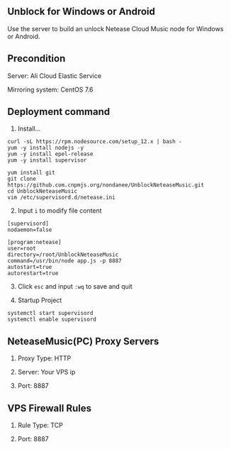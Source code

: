 ## Unblock for Windows or Android

Use the server to build an unlock Netease Cloud Music node for Windows or Android.

## Precondition

Server: Ali Cloud Elastic Service

Mirroring system: CentOS 7.6

## Deployment command

1. Install...

```
curl -sL https://rpm.nodesource.com/setup_12.x | bash -
yum -y install nodejs -y
yum -y install epel-release
yum -y install supervisor
```

```
yum install git
git clone https://github.com.cnpmjs.org/nondanee/UnblockNeteaseMusic.git
cd UnblockNeteaseMusic
vim /etc/supervisord.d/netease.ini
```

2. Input `i` to modify file content

```
[supervisord]
nodaemon=false

[program:netease]
user=root
directory=/root/UnblockNeteaseMusic
command=/usr/bin/node app.js -p 8887
autostart=true
autorestart=true
```

3. Click `esc` and input `:wq` to save and quit

4. Startup Project

```
systemctl start supervisord
systemctl enable supervisord
```

## NeteaseMusic(PC) Proxy Servers

1. Proxy Type: HTTP

2. Server: Your VPS ip

3. Port: 8887

## VPS Firewall Rules

1. Rule Type: TCP

2. Port: 8887

